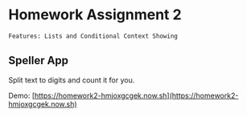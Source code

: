 # Homework Assignment 2
`Features: Lists and Conditional Context Showing`

## Speller App
Split text to digits and count it for you.

Demo: [https://homework2-hmjoxgcgek.now.sh](https://homework2-hmjoxgcgek.now.sh)




